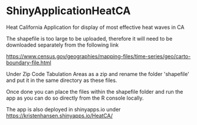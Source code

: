 # ShinyApplicationHeatCA
Heat California Application for display of most effective heat waves in CA

The shapefile is too large to be uploaded, therefore it will need to be downloaded separately from the following link

https://www.census.gov/geographies/mapping-files/time-series/geo/carto-boundary-file.html

Under Zip Code Tabulation Areas as a zip and rename the folder 'shapefile' and put it in the same directory as these files.

Once done you can place the files within the shapefile folder and run the app as you can do so directly from the R console locally. 

The app is also deployed in shinyapps.io under https://kristenhansen.shinyapps.io/HeatCA/

